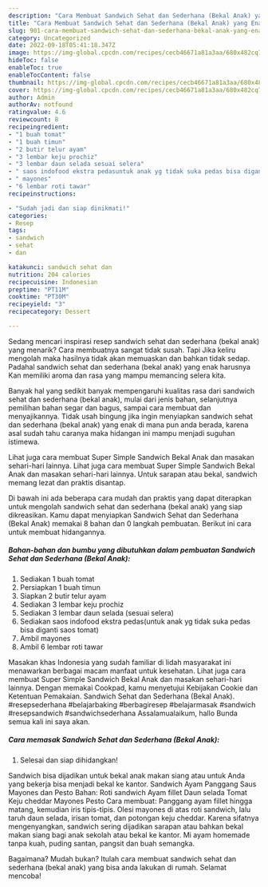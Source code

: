 ```yaml
---
description: "Cara Membuat Sandwich Sehat dan Sederhana (Bekal Anak) yang Enak Banget"
title: "Cara Membuat Sandwich Sehat dan Sederhana (Bekal Anak) yang Enak Banget"
slug: 901-cara-membuat-sandwich-sehat-dan-sederhana-bekal-anak-yang-enak-banget
category: Uncategorized
date: 2022-09-18T05:41:18.347Z
image: https://img-global.cpcdn.com/recipes/cecb46671a81a3aa/680x482cq70/sandwich-sehat-dan-sederhana-bekal-anak-foto-resep-utama.jpg
hideToc: false
enableToc: true
enableTocContent: false
thumbnail: https://img-global.cpcdn.com/recipes/cecb46671a81a3aa/680x482cq70/sandwich-sehat-dan-sederhana-bekal-anak-foto-resep-utama.jpg
cover: https://img-global.cpcdn.com/recipes/cecb46671a81a3aa/680x482cq70/sandwich-sehat-dan-sederhana-bekal-anak-foto-resep-utama.jpg
author: Admin
authorAv: notfound
ratingvalue: 4.6
reviewcount: 8
recipeingredient:
- "1 buah tomat"
- "1 buah timun"
- "2 butir telur ayam"
- "3 lembar keju prochiz"
- "3 lembar daun selada sesuai selera"
- " saos indofood ekstra pedasuntuk anak yg tidak suka pedas bisa diganti saos tomat"
- " mayones"
- "6 lembar roti tawar"
recipeinstructions:

- "Sudah jadi dan siap dinikmati!"
categories:
- Resep
tags:
- sandwich
- sehat
- dan

katakunci: sandwich sehat dan 
nutrition: 204 calories
recipecuisine: Indonesian
preptime: "PT11M"
cooktime: "PT30M"
recipeyield: "3"
recipecategory: Dessert

---
```



Sedang mencari inspirasi resep sandwich sehat dan sederhana (bekal anak) yang menarik? Cara membuatnya sangat tidak susah. Tapi Jika keliru mengolah maka hasilnya tidak akan memuaskan dan bahkan tidak sedap. Padahal sandwich sehat dan sederhana (bekal anak) yang enak harusnya Kan memiliki aroma dan rasa yang mampu memancing selera kita.


Banyak hal yang sedikit banyak mempengaruhi kualitas rasa dari sandwich sehat dan sederhana (bekal anak), mulai dari jenis bahan, selanjutnya pemilihan bahan segar dan bagus, sampai cara membuat dan menyajikannya. Tidak usah bingung jika ingin menyiapkan sandwich sehat dan sederhana (bekal anak) yang enak di mana pun anda berada, karena asal sudah tahu caranya maka hidangan ini mampu menjadi suguhan istimewa.

Lihat juga cara membuat Super Simple Sandwich Bekal Anak dan masakan sehari-hari lainnya. Lihat juga cara membuat Super Simple Sandwich Bekal Anak dan masakan sehari-hari lainnya. Untuk sarapan atau bekal, sandwich memang lezat dan praktis disantap.


Di bawah ini ada beberapa cara mudah dan praktis yang dapat diterapkan untuk mengolah sandwich sehat dan sederhana (bekal anak) yang siap dikreasikan. Kamu dapat menyiapkan Sandwich Sehat dan Sederhana (Bekal Anak) memakai 8 bahan dan 0 langkah pembuatan. Berikut ini cara untuk membuat hidangannya.

<!--inarticleads1-->

##### Bahan-bahan dan bumbu yang dibutuhkan dalam pembuatan Sandwich Sehat dan Sederhana (Bekal Anak):

1. Sediakan 1 buah tomat
1. Persiapkan 1 buah timun
1. Siapkan 2 butir telur ayam
1. Sediakan 3 lembar keju prochiz
1. Sediakan 3 lembar daun selada (sesuai selera)
1. Sediakan  saos indofood ekstra pedas(untuk anak yg tidak suka pedas bisa diganti saos tomat)
1. Ambil  mayones
1. Ambil 6 lembar roti tawar


Masakan khas Indonesia yang sudah familiar di lidah masyarakat ini menawarkan berbagai macam manfaat untuk kesehatan. Lihat juga cara membuat Super Simple Sandwich Bekal Anak dan masakan sehari-hari lainnya. Dengan memakai Cookpad, kamu menyetujui Kebijakan Cookie dan Ketentuan Pemakaian. Sandwich Sehat dan Sederhana (Bekal Anak). #resepsederhana #belajarbaking #berbagiresep #belajarmasak #sandwich #resepsandwich #sandwichsederhana Assalamualaikum, hallo Bunda semua kali ini saya akan. 

<!--inarticleads2-->

##### Cara memasak Sandwich Sehat dan Sederhana (Bekal Anak):


1. Selesai dan siap dihidangkan!

Sandwich bisa dijadikan untuk bekal anak makan siang atau untuk Anda yang bekerja bisa menjadi bekal ke kantor. Sandwich Ayam Panggang Saus Mayones dan Pesto Bahan: Roti sandwich Ayam fillet Daun selada Tomat Keju cheddar Mayones Pesto Cara membuat: Panggang ayam fillet hingga matang, kemudian iris tipis-tipis. Olesi mayones di atas roti sandwich, lalu taruh daun selada, irisan tomat, dan potongan keju cheddar. Karena sifatnya mengenyangkan, sandwich sering dijadikan sarapan atau bahkan bekal makan siang bagi anak sekolah atau bekal ke kantor. Mi ayam homemade tanpa kuah, puding santan, pangsit dan buah semangka. 

Bagaimana? Mudah bukan? Itulah cara membuat sandwich sehat dan sederhana (bekal anak) yang bisa anda lakukan di rumah. Selamat mencoba!
